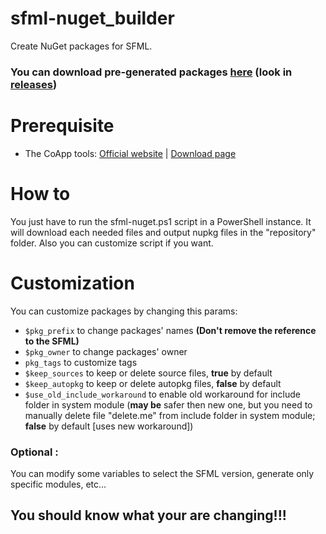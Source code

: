 # sfml-nuget_builder
Create NuGet packages for SFML.

### You can download pre-generated packages [here](https://github.com/xapdkop/sfml-nuget) (look in [releases](https://github.com/xapdkop/sfml-nuget/releases))

# Prerequisite

- The CoApp tools: [Official website](http://coapp.org) | [Download page](http://coapp.org/pages/releases.html)

# How to

You just have to run the sfml-nuget.ps1 script in a PowerShell instance.
It will download each needed files and output nupkg files in the "repository" folder.
Also you can customize script if you want.

# Customization

You can customize packages by changing this params:
- `$pkg_prefix` to change packages' names **(Don't remove the reference to the SFML)**
- `$pkg_owner` to change packages' owner
- `pkg_tags` to customize tags
- `$keep_sources` to keep or delete source files, **true** by default
- `$keep_autopkg` to keep or delete autopkg files, **false** by default
- `$use_old_include_workaround` to enable old workaround for include folder in system module (**may be** safer then new one, but you need to manually delete file "delete.me" from include folder in system module; **false** by default [uses new workaround])

### Optional :
You can modify some variables to select the SFML version, generate only specific modules, etc...

## You should know what your are changing!!!